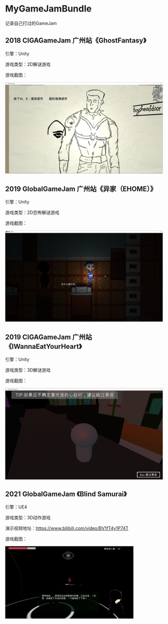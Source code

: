 # MyGameJamBundle

 记录自己打过的GameJam

## 2018 CIGAGameJam 广州站《GhostFantasy》

引擎：Unity

游戏类型：2D解谜游戏

游戏截图：

<img src="Markdown_Image\ (1).png" alt="GhostFantasy_nEZf5Nl5MR" style="zoom:50%;" />

## 2019 GlobalGameJam 广州站《异家（EHOME）》

引擎：Unity

游戏类型：2D恐怖解谜游戏

游戏截图：

<img src="Markdown_Image\ (2).png" alt="异家EHOME_sGkjwXgcYc" style="zoom: 50%;" />

## 2019 CIGAGameJam 广州站《IWannaEatYourHeart》

引擎：Unity

游戏类型：3D解谜游戏

游戏截图：

<img src="Markdown_Image\(3).png" alt="" style="zoom: 50%;" />

## 2021 GlobalGameJam 《Blind Samurai》

引擎：UE4

游戏类型：3D动作游戏

演示视频地址：https://www.bilibili.com/video/BV1fT4y1P74T

游戏截图：

<img src="Markdown_Image\(4).png" alt="" style="zoom: 40%;" />
